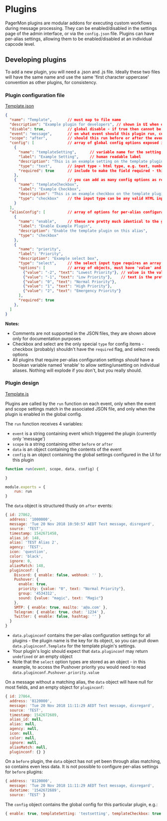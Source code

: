 # Plugins

PagerMon plugins are modular addons for executing custom workflows during message processing. They can be enabled/disabled in the settings page of the admin interface, or via the `config.json` file. Plugins can have per-alias settings, allowing them to be enabled/disabled at an individual capcode level.

## Developing plugins

To add a new plugin, you will need a .json and .js file. Ideally these two files will have the same name and use the same 'first character uppercase' convention as other plugins, for consistency. 

### Plugin configuration file

[Template.json](Template.json)

```json
{
  "name": "Template",       // must map to file name
  "description": "Example plugin for developers", // shown in UI when enabling/disabling
  "disable": true,          // global disable - if true then cannot be enabled in UI. Plugins that may be a security risk should ship with this set to true
  "event": "message",       // on what event should this plugin run, currently only "message"
  "scope": "after",         // should this run before or after the event - before will block processing, but allow you to manipulate a message before it is committed to the database
  "config": [               // array of global config options exposed in settings page
    {
      "name": "templateSetting",      // variable name for the setting
      "label": "Example Setting",     // human readable label
      "description": "This is an example setting on the template plugin",     // help text in UI
      "type": "text",       // input type - html type, e.g. text, number
      "required": true      // include to make the field required - this only adds the required flag in the UI, it doesn't add any logic in the actual plugin handling
    },
    {                       // you can add as many config options as required, provided they all have unique variable names
      "name": "templateCheckbox",
      "label": "Example Checkbox",
      "description": "This is an example checkbox on the template plugin",
      "type": "checkbox"    // the input type can be any valid HTML input type, though more complex types may require changes to settings.html and aliasDetails.html
    }
  ],
  "aliasConfig": [          // array of options for per-alias configuration
    {
      "name": "enable",     // these are pretty much identical to the global config options, they're just stored at the alias level
      "label": "Enable Example Plugin",
      "description": "Enable the template plugin on this alias",
      "type": "checkbox"
    },
    {
      "name": "priority",
      "label": "Priority",
      "description": "Example select box",
      "type": "select",     // the select input type requires an array of options
      "options": [          // array of objects, must have 'value' and 'text' keys
        {"value": "-2", "text": "Lowest Priority"}, // value is the value that will be referenced in your plugin code
        {"value": "-1", "text": "Low Priority"},    // text is the pretty label for the option
        {"value": "0", "text": "Normal Priority"},
        {"value": "1", "text": "High Priority"},
        {"value": "2", "text": "Emergency Priority"}
      ],
      "required": true
    },
  ]
}
```

**Notes:**
* Comments are not supported in the JSON files, they are shown above only for documentation purposes
* Checkbox and select are the only special `type` for config items - checkbox (probably) shouldn't have the `required` flag, and select needs options
* All plugins that require per-alias configuration settings *should* have a boolean variable named 'enable' to allow setting/unsetting on individual aliases. Nothing will explode if you don't, but you really should.

### Plugin design

[Template.js](Template.js)

Plugins are called by the `run` function on each event, only when the event and scope settings match in the associated JSON file, and only when the plugin is enabled in the global config.

The `run` function receives 4 variables:

* `event` is a string containing event which triggered the plugin (currently only 'message')
* `scope` is a string containing either `before` or `after`
* `data` is an object containing the contents of the event
* `config` is an object containing the global settings configured in the UI for this plugin

```javascript
function run(event, scope, data, config) {

}

module.exports = {
    run: run
}
```

The `data` object is structured thusly on `after` events:

```javascript
{ id: 27862,
  address: '1000000',
  message: 'Tue 20 Nov 2018 10:50:57 AEDT Test message, disregard',
  source: 'TEST',
  timestamp: 1542671458,
  alias_id: 148,
  alias: 'TEST Alias 2',
  agency: 'TEST',
  icon: 'question',
  color: 'black',
  ignore: 0,
  aliasMatch: 148,
  pluginconf: {
    Discord: { enable: false, webhook: '' },
    Pushover: {
      enable: true,
      priority: {value: "0", text: "Normal Priority"},
      group: '4534312',
      sound: {value: "magic", text: "Magic"}
    },
    SMTP: { enable: true, mailto: 'a@a.com' },
    Telegram: { enable: true, chat: '1234' },
    Twitter: { enable: false, hashtag: '' }
  }
}
```

* `data.pluginconf` contains the per-alias configuration settings for all plugins - the plugin name is the key for its object, so you can pull down `data.pluginconf.Template` for the template plugin's settings.
* Your plugin's logic should expect that `data.pluginconf` may return `undefined` or an empty object
* Note that the `select` option types are stored as an object - in this example, to access the Pushover priority you would need to read `data.pluginconf.Pushover.priority.value`

On a message without a matching alias, the `data` object will have null for most fields, and an empty object for `pluginconf`:

```javascript
{ id: 27864,
  address: '8120000',
  message: 'Tue 20 Nov 2018 11:11:29 AEDT Test message, disregard',
  source: 'TEST',
  timestamp: 1542672689,
  alias_id: null,
  alias: null,
  agency: null,
  icon: null,
  color: null,
  ignore: null,
  aliasMatch: null,
  pluginconf: {} }
```

On a `before` plugin, the `data` object has not yet been through alias matching, so contains even less data. It is not possible to configure per-alias settings for `before` plugins:

```javascript
{ address: '8120000',
  message: 'Tue 20 Nov 2018 11:11:29 AEDT Test message, disregard',
  datetime: '1542672689',
  source: 'TEST' }
```

The `config` object contains the global config for this particular plugin, e.g.:

```javascript
{ enable: true, templateSetting: 'testsetting', templateCheckbox: true }
```